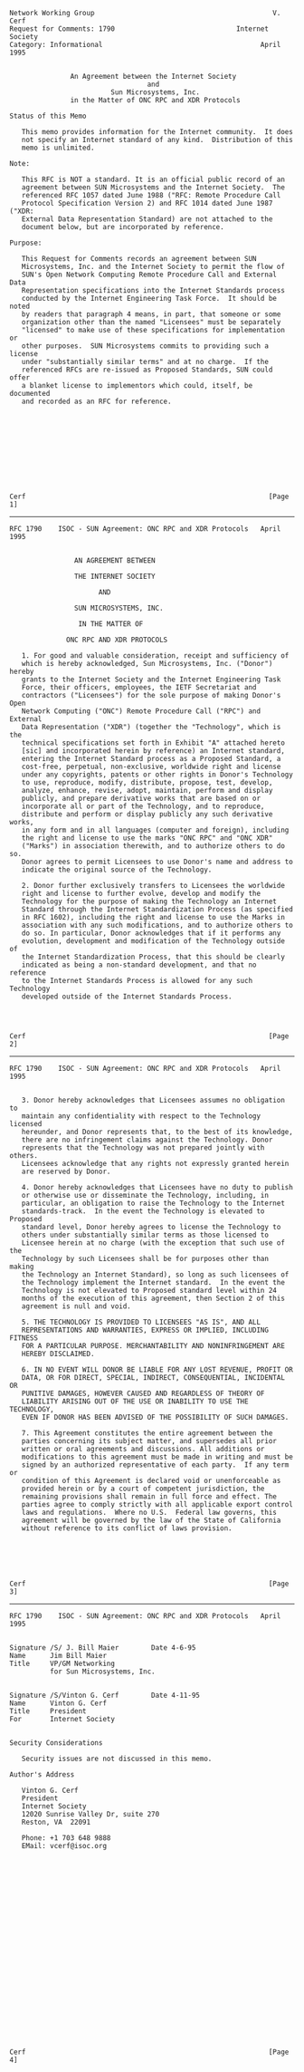     Network Working Group                                            V. Cerf
    Request for Comments: 1790                              Internet Society
    Category: Informational                                       April 1995


                   An Agreement between the Internet Society
                                      and
                             Sun Microsystems, Inc.
                   in the Matter of ONC RPC and XDR Protocols

    Status of this Memo

       This memo provides information for the Internet community.  It does
       not specify an Internet standard of any kind.  Distribution of this
       memo is unlimited.

    Note:

       This RFC is NOT a standard. It is an official public record of an
       agreement between SUN Microsystems and the Internet Society.  The
       referenced RFC 1057 dated June 1988 ("RFC: Remote Procedure Call
       Protocol Specification Version 2) and RFC 1014 dated June 1987 ("XDR:
       External Data Representation Standard) are not attached to the
       document below, but are incorporated by reference.

    Purpose:

       This Request for Comments records an agreement between SUN
       Microsystems, Inc. and the Internet Society to permit the flow of
       SUN's Open Network Computing Remote Procedure Call and External Data
       Representation specifications into the Internet Standards process
       conducted by the Internet Engineering Task Force.  It should be noted
       by readers that paragraph 4 means, in part, that someone or some
       organization other than the named "Licensees" must be separately
       "licensed" to make use of these specifications for implementation or
       other purposes.  SUN Microsystems commits to providing such a license
       under "substantially similar terms" and at no charge.  If the
       referenced RFCs are re-issued as Proposed Standards, SUN could offer
       a blanket license to implementors which could, itself, be documented
       and recorded as an RFC for reference.











    Cerf                                                            [Page 1]

------------------------------------------------------------------------

``` newpage
RFC 1790    ISOC - SUN Agreement: ONC RPC and XDR Protocols   April 1995


                AN AGREEMENT BETWEEN

                THE INTERNET SOCIETY

                      AND

                SUN MICROSYSTEMS, INC.

                 IN THE MATTER OF

              ONC RPC AND XDR PROTOCOLS

   1. For good and valuable consideration, receipt and sufficiency of
   which is hereby acknowledged, Sun Microsystems, Inc. ("Donor") hereby
   grants to the Internet Society and the Internet Engineering Task
   Force, their officers, employees, the IETF Secretariat and
   contractors ("Licensees") for the sole purpose of making Donor's Open
   Network Computing ("ONC") Remote Procedure Call ("RPC") and External
   Data Representation ("XDR") (together the "Technology", which is the
   technical specifications set forth in Exhibit "A" attached hereto
   [sic] and incorporated herein by reference) an Internet standard,
   entering the Internet Standard process as a Proposed Standard, a
   cost-free, perpetual, non-exclusive, worldwide right and license
   under any copyrights, patents or other rights in Donor's Technology
   to use, reproduce, modify, distribute, propose, test, develop,
   analyze, enhance, revise, adopt, maintain, perform and display
   publicly, and prepare derivative works that are based on or
   incorporate all or part of the Technology, and to reproduce,
   distribute and perform or display publicly any such derivative works,
   in any form and in all languages (computer and foreign), including
   the right and license to use the marks "ONC RPC" and "ONC XDR"
   ("Marks") in association therewith, and to authorize others to do so.
   Donor agrees to permit Licensees to use Donor's name and address to
   indicate the original source of the Technology.

   2. Donor further exclusively transfers to Licensees the worldwide
   right and license to further evolve, develop and modify the
   Technology for the purpose of making the Technology an Internet
   Standard through the Internet Standardization Process (as specified
   in RFC 1602), including the right and license to use the Marks in
   association with any such modifications, and to authorize others to
   do so. In particular, Donor acknowledges that if it performs any
   evolution, development and modification of the Technology outside of
   the Internet Standardization Process, that this should be clearly
   indicated as being a non-standard development, and that no reference
   to the Internet Standards Process is allowed for any such Technology
   developed outside of the Internet Standards Process.




Cerf                                                            [Page 2]
```

------------------------------------------------------------------------

``` newpage
RFC 1790    ISOC - SUN Agreement: ONC RPC and XDR Protocols   April 1995


   3. Donor hereby acknowledges that Licensees assumes no obligation to
   maintain any confidentiality with respect to the Technology licensed
   hereunder, and Donor represents that, to the best of its knowledge,
   there are no infringement claims against the Technology. Donor
   represents that the Technology was not prepared jointly with others.
   Licensees acknowledge that any rights not expressly granted herein
   are reserved by Donor.

   4. Donor hereby acknowledges that Licensees have no duty to publish
   or otherwise use or disseminate the Technology, including, in
   particular, an obligation to raise the Technology to the Internet
   standards-track.  In the event the Technology is elevated to Proposed
   standard level, Donor hereby agrees to license the Technology to
   others under substantially similar terms as those licensed to
   Licensee herein at no charge (with the exception that such use of the
   Technology by such Licensees shall be for purposes other than making
   the Technology an Internet Standard), so long as such licensees of
   the Technology implement the Internet standard.  In the event the
   Technology is not elevated to Proposed standard level within 24
   months of the execution of this agreement, then Section 2 of this
   agreement is null and void.

   5. THE TECHNOLOGY IS PROVIDED TO LICENSEES "AS IS", AND ALL
   REPRESENTATIONS AND WARRANTIES, EXPRESS OR IMPLIED, INCLUDING FITNESS
   FOR A PARTICULAR PURPOSE. MERCHANTABILITY AND NONINFRINGEMENT ARE
   HEREBY DISCLAIMED.

   6. IN NO EVENT WILL DONOR BE LIABLE FOR ANY LOST REVENUE, PROFIT OR
   DATA, OR FOR DIRECT, SPECIAL, INDIRECT, CONSEQUENTIAL, INCIDENTAL OR
   PUNITIVE DAMAGES, HOWEVER CAUSED AND REGARDLESS OF THEORY OF
   LIABILITY ARISING OUT OF THE USE OR INABILITY TO USE THE TECHNOLOGY,
   EVEN IF DONOR HAS BEEN ADVISED OF THE POSSIBILITY OF SUCH DAMAGES.

   7. This Agreement constitutes the entire agreement between the
   parties concerning its subject matter, and supersedes all prior
   written or oral agreements and discussions. All additions or
   modifications to this agreement must be made in writing and must be
   signed by an authorized representative of each party.  If any term or
   condition of this Agreement is declared void or unenforceable as
   provided herein or by a court of competent jurisdiction, the
   remaining provisions shall remain in full force and effect. The
   parties agree to comply strictly with all applicable export control
   laws and regulations.  Where no U.S.  Federal law governs, this
   agreement will be governed by the law of the State of California
   without reference to its conflict of laws provision.






Cerf                                                            [Page 3]
```

------------------------------------------------------------------------

``` newpage
RFC 1790    ISOC - SUN Agreement: ONC RPC and XDR Protocols   April 1995


Signature /S/ J. Bill Maier        Date 4-6-95
Name      Jim Bill Maier
Title     VP/GM Networking
          for Sun Microsystems, Inc.


Signature /S/Vinton G. Cerf        Date 4-11-95
Name      Vinton G. Cerf
Title     President
For       Internet Society


Security Considerations

   Security issues are not discussed in this memo.

Author's Address

   Vinton G. Cerf
   President
   Internet Society
   12020 Sunrise Valley Dr, suite 270
   Reston, VA  22091

   Phone: +1 703 648 9888
   EMail: vcerf@isoc.org

























Cerf                                                            [Page 4]
```
